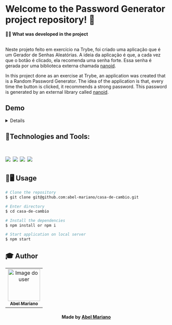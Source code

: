 # Welcome to the Password Generator project repository! 🔐

<summary><strong>🧑‍💻 What was developed in the project</strong></summary><br />

Neste projeto feito em exercício na Trybe, foi criado uma aplicação que é um Gerador de Senhas Aleatórias. A ideia da aplicação é que, a cada vez que o botão é clicado, ela recomenda uma senha forte. Essa senha é gerada por uma biblioteca externa chamada [nanoid](https://www.npmjs.com/package/nanoid).

In this project done as an exercise at Trybe, an application was created that is a Random Password Generator. The idea of the application is that, every time the button is clicked, it recommends a strong password. This password is generated by an external library called [nanoid](https://www.npmjs.com/package/nanoid).

## Demo

<details>

<div align="center">
<img src="https://user-images.githubusercontent.com/120792207/229372613-bebe8c8b-8be3-4e21-993e-80758b1ea32c.gif" width="640px"/>
</div>

</details>

## 🚀Technologies and Tools:
<h1 align='left'>
<img src="https://img.shields.io/badge/HTML5-E34F26?style=for-the-badge&logo=html5&logoColor=white" />
<img src="https://img.shields.io/badge/CSS3-1572B6?style=for-the-badge&logo=css3&logoColor=white" />
<img src="https://img.shields.io/badge/JavaScript-F7DF1E?style=for-the-badge&logo=javascript&logoColor=black" />
<img src="https://img.shields.io/badge/vite-%23646CFF.svg?style=for-the-badge&logo=vite&logoColor=white" />
</h1>

## 👷🖥 Usage

```bash
# Clone the repository
$ git clone git@github.com:abel-mariano/casa-de-cambio.git
```

```bash
# Enter directory
$ cd casa-de-cambio
```

```bash
# Install the dependencies
$ npm install or npm i
```

```bash
# Start application on local server
$ npm start
```

## :mortar_board: Author

<table align="center">
    <tr>
        <td align="center">
            <a href="https://github.com/abel-mariano">
                <img src="https://avatars.githubusercontent.com/abel-mariano" width="100px;" alt="Image do user" />
                <br />
                <sub><b>Abel Mariano</b></sub>
            </a>           
        </td>    
    </tr>
</table>
<h4 align="center">
   Made by  <a href="https://www.linkedin.com/in/abelmariano/" target="_blank"> Abel Mariano </a>
</h4>
